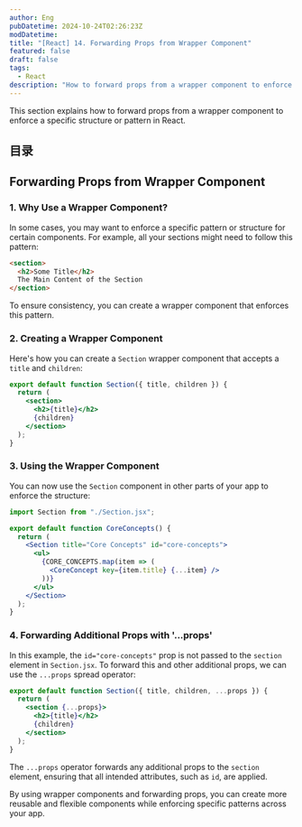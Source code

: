 ```yaml
---
author: Eng
pubDatetime: 2024-10-24T02:26:23Z
modDatetime:
title: "[React] 14. Forwarding Props from Wrapper Component"
featured: false
draft: false
tags:
  - React
description: "How to forward props from a wrapper component to enforce a pattern in React."
---
```


This section explains how to forward props from a wrapper component to enforce a specific structure or pattern in React.

## 目录

## Forwarding Props from Wrapper Component

### 1. Why Use a Wrapper Component?

In some cases, you may want to enforce a specific pattern or structure for certain components. For example, all your sections might need to follow this pattern:

```html
<section>
  <h2>Some Title</h2>
  The Main Content of the Section
</section>
```

To ensure consistency, you can create a wrapper component that enforces this pattern.

### 2. Creating a Wrapper Component

Here's how you can create a `Section` wrapper component that accepts a `title` and `children`:

```jsx
export default function Section({ title, children }) {
  return (
    <section>
      <h2>{title}</h2>
      {children}
    </section>
  );
}
```

### 3. Using the Wrapper Component

You can now use the `Section` component in other parts of your app to enforce the structure:

```jsx
import Section from "./Section.jsx";

export default function CoreConcepts() {
  return (
    <Section title="Core Concepts" id="core-concepts">
      <ul>
        {CORE_CONCEPTS.map(item => (
          <CoreConcept key={item.title} {...item} />
        ))}
      </ul>
    </Section>
  );
}
```

### 4. Forwarding Additional Props with '...props'

In this example, the `id="core-concepts"` prop is not passed to the `section` element in `Section.jsx`. To forward this and other additional props, we can use the `...props` spread operator:

```jsx
export default function Section({ title, children, ...props }) {
  return (
    <section {...props}>
      <h2>{title}</h2>
      {children}
    </section>
  );
}
```

The `...props` operator forwards any additional props to the `section` element, ensuring that all intended attributes, such as `id`, are applied.

By using wrapper components and forwarding props, you can create more reusable and flexible components while enforcing specific patterns across your app.

